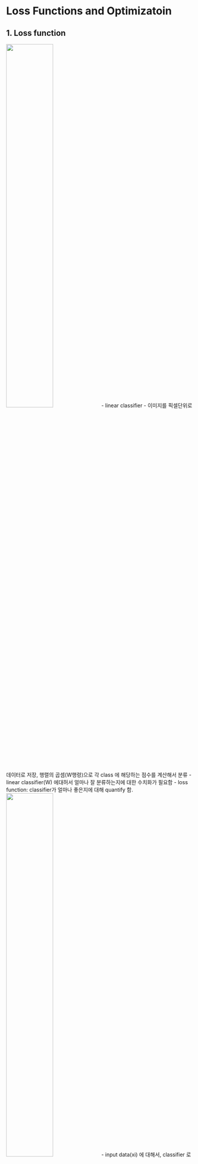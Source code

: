 # Loss Functions and Optimizatoin

## 1. Loss function
<img src="https://user-images.githubusercontent.com/48700102/118359750-ee84e580-b5bf-11eb-9120-ed58f3280860.png" width="50%">
- linear classifier - 이미지를 픽셀단위로 데이터로 저장, 행렬의 곱셈(W행령)으로 각 class 에 해당하는 점수를 계산해서 분류
- linear classifier(W) 에대허서 얼마나 잘 분류하는지에 대한 수치화가 필요함
- loss function: classifier가 얼마나 좋은지에 대해 quantify 함.
<img src="https://user-images.githubusercontent.com/48700102/118359763-fb093e00-b5bf-11eb-8ba9-cc599434ad8c.png" width="50%">
- input data(xi) 에 대해서, classifier 로 얻어진 값과 실제로 나와 되는 값(yi) 의 함수로 loss function 을 정의, 각각의 class 에 대한 loss 의 합. total loss(L) 은 각각의 이미지에 대한 loss 의 평균
<br><br><br>

### Multiclass SVM
<img src="https://user-images.githubusercontent.com/48700102/118359596-32c3b600-b5bf-11eb-82cb-1fc4e0572371.png" width="50%">
- 실제 class에대한 수치가 다른 class들의 수치에 비해 safety margin 보다 더 컸으면 좋겠다는 생각에서 착안. 만약 실제 class 수치에 보다 일정이상 이하면 loss 를 0으로, 그 이상이면 초과한 만큼으로 loss 를 설정함.
- safety margin(1) : absolute value 가 중요하지 않기 때문에(확대될수도 있고 축소될수도 있다), 1이라는 값에 주목하지 않아도 됨. 모델마다 정해짐.
- 만약 W 가 0으로 초기화 되었을떄 Li=class number-1 (debugging stratagy)
<br><br><br>

### Regularization in loss function
<img src="https://user-images.githubusercontent.com/48700102/118359607-3ce5b480-b5bf-11eb-9649-1c306b6eeb89.png" width="50%">
- 기존의 Loss function 에서는 traingin data 에만 의존했기 때문에, 실제 test data 에서는 잘 맞지 않을 위험이 있다.
- 이러한 overfitting 현상을 막아주기 위해서 loss function 에 regularization 을 해주는 함수를 추가해서 사용
- loss function=data loss+regularization
- 모델에 있어서 너무 complex 한 구조에 대해서 penalty를 부과한다.(dropout 도 regularization 중 하나임)
<img src="https://user-images.githubusercontent.com/48700102/118359620-4838e000-b5bf-11eb-95cc-9fdefa13666f.png" width="50%">
- 실제 w1,w2 가 있을떄, regularization function 에 의해 w1 에 더 많은 penalty를 부과한다.
<br><br><br>

### Softmax loss function
<img src="https://user-images.githubusercontent.com/48700102/118359632-5424a200-b5bf-11eb-8768-d6fd55a87965.png" width="50%">
- Multiclass SVM loss 에서는 실제 수치에 특별한 의미가 없었지만, Softmax loss 에서는 각각의 class 에 대한 수치에 의미를 부여함.
- e 의 지수승으로 변환한 다음에 각각의 class 에 대한 확률로 치환한, 그리고 올바른 class 에 대한 확률을 -log를 취함.
- 올바른 class 에 대한-log(확률) 의 값을 계산함
- 초기 값이 0이면 softmax loss 는 log(class number) 가 된다 (debugging strategy)
<br><br><br>

### SVM loss vs Softmax function
<img src="https://user-images.githubusercontent.com/48700102/118359643-61419100-b5bf-11eb-9f7e-9e2650d79d50.png" width="50%">
- SVM loss: safety margin 더 아래에 만 있는거에 관심을 두기 때문에 학습 도중에 그 이하 값으로 내려가면 더 이상 신경을 안씀
- Softmax loss: 다른 값들도 고려해서 확률을 계산하기 때문에 올바른 class 에 대한 점수를 계속 키우고 해당 class 가 아닌 점수는 계속 낮추려고 학습함.
<br><br><br>

## 2. Optimization
- loss function 이 classifier 가 얼마나 좋은지를 나타내는 척도라면, Optimization은 loss를 줄일 수 있는 W 를 찾는 과정
- loss function 에 관여하는 parameter 를 조정 하면서 가장 작은 loss를 갖는 parameter를 찾으면 됨 (gradient)
<img src="https://user-images.githubusercontent.com/48700102/118359674-86ce9a80-b5bf-11eb-89dc-717e8fcfef44.png" width="50%">
- Numerical gradient: W 의 weight들을 조정하면서 loss 가 얼마나 바뀌는지를 관찰하고 찾아가는 방법 하지만 시간이 너무 오래 걸림
- Analytic gradient: 빠른 방법: 편미분 공식을 이용하면 훨씬 빠르게 계산 가능
-실제로는 Analytic gradient 방법으로 계산을 하면서, Numerical gradient 를 가지고 debugging 을 함.
<br><br><br>

### Gradient Descent
<img src="https://user-images.githubusercontent.com/48700102/118359684-94842000-b5bf-11eb-8a7d-76d1665b68df.png" width="50%">
- gradient 를 계산한뒤에 parameter들을 gradient 의 반대 방향으로 진행(최솟값을 찾아가는 과정)
- 실제로는 Stochastic gradient descent를 이용함(batch size 별로 gradient descent 를 진행)






















